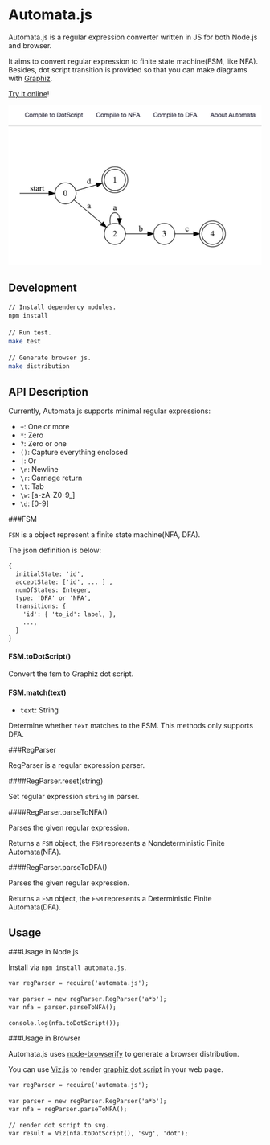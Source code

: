 # Automata.js

Automata.js is a regular expression converter written in JS for both Node.js and browser.

It aims to convert regular expression to finite state machine(FSM, like NFA).
Besides, dot script transition is provided so that you can make diagrams with [Graphiz][1].

[Try it online](http://hokein.github.io/Automata.js/)!

![screenshot](screenshot/screenshot.png)

## Development

```bash
// Install dependency modules.
npm install

// Run test.
make test

// Generate browser js.
make distribution
```

## API Description

Currently, Automata.js supports minimal regular expressions:

* `+`: One or more
* `*`: Zero
* `?`: Zero or one
* `()`: Capture everything enclosed
* `|`:  Or
* `\n`: Newline
* `\r`: Carriage return
* `\t`: Tab
* `\w`: [a-zA-Z0-9\_]
* `\d`: [0-9]

###FSM

`FSM` is a object represent a finite state machine(NFA, DFA).

The json definition is below:

```
{
  initialState: 'id',
  acceptState: ['id', ... ] ,
  numOfStates: Integer,
  type: 'DFA' or 'NFA',
  transitions: {
    'id': { 'to_id': label, },
    ...,
  }
}
```

#### FSM.toDotScript()

Convert the fsm to Graphiz dot script.

#### FSM.match(text)

* `text`: String

Determine whether `text` matches to the FSM. This methods only supports DFA.

###RegParser

RegParser is a regular expression parser.

####RegParser.reset(string)

Set regular expression `string` in parser.

####RegParser.parseToNFA()

Parses the given regular expression.

Returns a `FSM` object, the `FSM` represents a Nondeterministic Finite Automata(NFA).

####RegParser.parseToDFA()

Parses the given regular expression.

Returns a `FSM` object, the `FSM` represents a Deterministic Finite Automata(DFA).

## Usage

###Usage in Node.js

Install via `npm install automata.js`.

```
var regParser = require('automata.js');

var parser = new regParser.RegParser('a*b');
var nfa = parser.parseToNFA();

console.log(nfa.toDotScript());
```

###Usage in Browser

Automata.js uses [node-browserify][2] to generate a browser distribution.

You can use [Viz.js][3] to render [graphiz dot script][4] in your web page.

```
var regParser = require('automata.js');

var parser = new regParser.RegParser('a*b');
var nfa = regParser.parseToNFA();

// render dot script to svg.
var result = Viz(nfa.toDotScript(), 'svg', 'dot');
```

[1]:http://www.graphviz.org/
[2]:https://github.com/substack/node-browserify
[3]:https://github.com/mdaines/viz.js/
[4]:http://www.graphviz.org/content/dot-language
